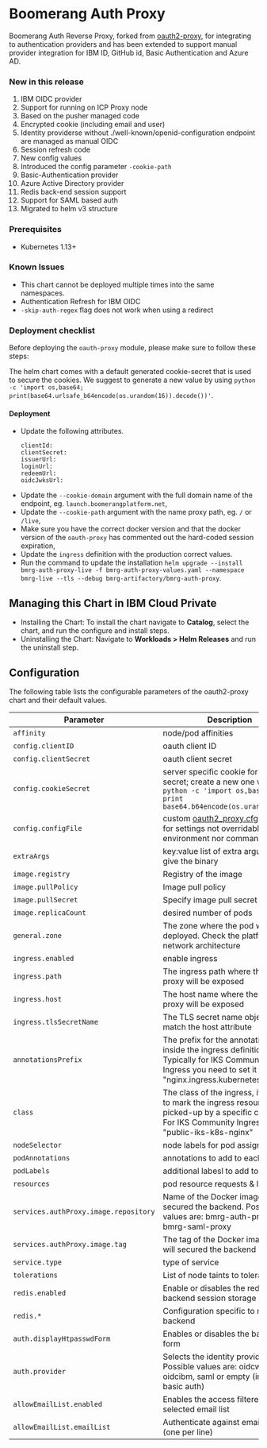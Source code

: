 # Boomerang Auth Proxy

Boomerang Auth Reverse Proxy, forked from [oauth2-proxy](https://github.com/oauth2-proxy/oauth2-proxy), for integrating to authentication providers and has been extended to support manual provider integration for IBM ID, GitHub id, Basic Authentication and Azure AD.

### New in this release

1. IBM OIDC provider
2. Support for running on ICP Proxy node
3. Based on the pusher managed code
4. Encrypted cookie (including email and user)
5. Identity providerse without ./well-known/openid-configuration endpoint are managed as manual OIDC
6. Session refresh code
7. New config values
8. Introduced the config parameter `-cookie-path`
9. Basic-Authentication provider
10. Azure Active Directory provider
11. Redis back-end session support
12. Support for SAML based auth
13. Migrated to helm v3 structure

### Prerequisites

- Kubernetes 1.13+

### Known Issues
- This chart cannot be deployed multiple times into the same namespaces.
- Authentication Refresh for IBM OIDC
- `-skip-auth-regex` flag does not work when using a redirect

### Deployment checklist

Before deploying the `oauth-proxy` module, please make sure to follow these steps:

The helm chart comes with a default generated cookie-secret that is used to secure the cookies. 
We suggest to generate a new value by using `python -c 'import os,base64; print(base64.urlsafe_b64encode(os.urandom(16)).decode())'`.

#### Deployment
  - Update the following attributes.
    ```
    clientId:
    clientSecret:
    issuerUrl:
    loginUrl:
    redeemUrl:
    oidcJwksUrl:
    ```
  - Update the `--cookie-domain` argument with the full domain name of the endpoint, eg. `launch.boomerangplatform.net`,
  - Update the `--cookie-path` argument with the name proxy path, eg. `/` or `/live`,
  - Make sure you have the correct docker version and that the docker version of the `oauth-proxy` has commented out the hard-coded session expiration,
  - Update the `ingress` definition with the production correct values.
  - Run the command to update the installation `helm upgrade --install bmrg-auth-proxy-live -f bmrg-auth-proxy-values.yaml --namespace bmrg-live --tls --debug bmrg-artifactory/bmrg-auth-proxy`.

## Managing this Chart in IBM Cloud Private

 - Installing the Chart: To install the chart navigate to **Catalog**, select the chart, and run the configure and install steps.
 - Uninstalling the Chart: Navigate to **Workloads > Helm Releases** and run the uninstall step.

## Configuration

The following table lists the configurable parameters of the oauth2-proxy chart and their default values.

|                  Parameter                   |             Description               |                         Default                          |
|----------------------------------------------|---------------------------------------|----------------------------------------------------------|
| `affinity` | node/pod affinities | None
| `config.clientID` | oauth client ID | `""`
| `config.clientSecret` | oauth client secret | `""`
| `config.cookieSecret` | server specific cookie for the secret; create a new one with `python -c 'import os,base64; print base64.b64encode(os.urandom(16))'` | `""`
| `config.configFile` | custom [oauth2_proxy.cfg](https://github.com/bitly/oauth2_proxy/blob/master/contrib/oauth2_proxy.cfg.example) contents for settings not overridable via environment nor command line | `""`
| `extraArgs` | key:value list of extra arguments to give the binary | `{}`
| `image.registry` | Registry of the image | `tools.boomerangplatform.net:8500/ise`
| `image.pullPolicy` | Image pull policy | `IfNotPresent`
| `image.pullSecret` | Specify image pull secret | `boomerang-io.registrykey`
| `image.replicaCount` | desired number of pods | `1`
| `general.zone` | The zone where the pod will be deployed. Check the platform's network architecture | `untrusted`
| `ingress.enabled` | enable ingress | `false`
| `ingress.path` | The ingress path where the auth-proxy will be exposed | `/oauth`
| `ingress.host` | The host name where the auth-proxy will be exposed | `cloud.boomerangplatform.net`
| `ingress.tlsSecretName` | The TLS secret name object, that match the host attribute | `bmrg-tls-cloud`
| `annotationsPrefix` | The prefix for the annotations inside the ingress definition. Typically for IKS Community Ingress you need to set it to "nginx.ingress.kubernetes.io" | `ingress.kubernetes.io`
| `class` | The class of the ingress, it is used to mark the ingress resources to be picked-up by a specific controller. For IKS Community Ingress set it to "public-iks-k8s-nginx" | `nginx`
| `nodeSelector` | node labels for pod assignment | `{}`
| `podAnnotations` | annotations to add to each pod | `{}`
| `podLabels` | additional labesl to add to each pod | `{}`
| `resources` | pod resource requests & limits | `{}`
| `services.authProxy.image.repository` | Name of the Docker image that will secured the backend. Possible values are: bmrg-auth-proxy or bmrg-saml-proxy  | `/bmrg-auth-proxy`
| `services.authProxy.image.tag` | The tag of the Docker image that will secured the backend  | `/bmrg-auth-proxy`
| `service.type` | type of service | `ClusterIP`
| `tolerations` | List of node taints to tolerate | `[]`
| `redis.enabled` | Enable or disables the redis backend session storage | `false`
| `redis.*` | Configuration specific to redis backend | `{}`
| `auth.displayHtpasswdForm` | Enables or disables the basic-auth form | `false`
| `auth.provider` | Selects the identity provider. Possible values are: oidcw3, oidcibm, saml or empty (in case of basic auth)  | `oidcw3`
| `allowEmailList.enabled` | Enables the access filtered by the selected email list | `false`
| `allowEmailList.emailList` | Authenticate against emails via file (one per line) | `[]`
